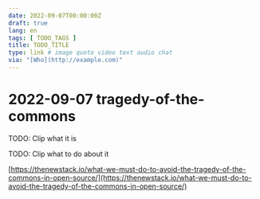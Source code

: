 ```yaml
---
date: 2022-09-07T00:00:00Z
draft: true
lang: en
tags: [ TODO_TAGS ]
title: TODO_TITLE
type: link # image quote video text audio chat
via: "[Who](http://example.com)"
---
```



# 2022-09-07 tragedy-of-the-commons


TODO: Clip what it is

TODO: Clip what to do about it

[https://thenewstack.io/what-we-must-do-to-avoid-the-tragedy-of-the-commons-in-open-source/](https://thenewstack.io/what-we-must-do-to-avoid-the-tragedy-of-the-commons-in-open-source/)

